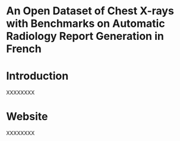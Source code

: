 # An Open Dataset of Chest X-rays with Benchmarks on Automatic Radiology Report Generation in French

# Introduction
XXXXXXXX

# Website
XXXXXXXX
